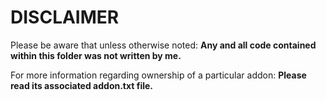 # DISCLAIMER
Please be aware that unless otherwise noted: **Any and all code contained within this folder was not written by me.**  
  
For more information regarding ownership of a particular addon: **Please read its associated addon.txt file.**
